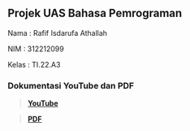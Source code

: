 ## Projek UAS Bahasa Pemrograman

Nama    : Rafif Isdarufa Athallah

NIM     : 312212099

Kelas   : TI.22.A3

### Dokumentasi YouTube dan PDF

> [**YouTube**](https://www.youtube.com)

> [**PDF**](https://drive.google.com/file/d/1qZE8JAMT7VynrnfWt9yZUusfq6Dcn3WX/view?usp=share_link)
